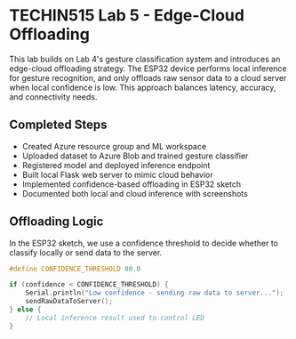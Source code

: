 # TECHIN515 Lab 5 - Edge-Cloud Offloading

This lab builds on Lab 4's gesture classification system and introduces an edge-cloud offloading strategy. The ESP32 device performs local inference for gesture recognition, and only offloads raw sensor data to a cloud server when local confidence is low. This approach balances latency, accuracy, and connectivity needs.

## Completed Steps
- Created Azure resource group and ML workspace  
- Uploaded dataset to Azure Blob and trained gesture classifier  
- Registered model and deployed inference endpoint  
- Built local Flask web server to mimic cloud behavior  
- Implemented confidence-based offloading in ESP32 sketch  
- Documented both local and cloud inference with screenshots  

## Offloading Logic
In the ESP32 sketch, we use a confidence threshold to decide whether to classify locally or send data to the server.

```cpp
#define CONFIDENCE_THRESHOLD 80.0

if (confidence < CONFIDENCE_THRESHOLD) {
    Serial.println("Low confidence - sending raw data to server...");
    sendRawDataToServer();
} else {
    // Local inference result used to control LED
}
